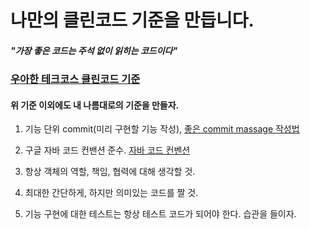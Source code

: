 # 나만의 클린코드 기준을 만듭니다.
##### "가장 좋은 코드는 주석 없이 읽히는 코드이다"
### [우아한 테크코스 클린코드 기준](https://github.com/woowacourse/woowacourse-docs/blob/master/cleancode/pr_checklist.md)   
#### 위 기준 이외에도 내 나름대로의 기준을 만들자.

1. 기능 단위 commit(미리 구현할 기능 작성), [좋은 commit massage 작성법](https://blog.ull.im/engineering/2019/03/10/logs-on-git.html)        

2. 구글 자바 코드 컨밴션 준수. [자바 코드 컨벤션](https://myeonguni.tistory.com/1596)   

3. 항상 객체의 역할, 책임, 협력에 대해 생각할 것.    

4. 최대한 간단하게, 하지만 의미있는 코드를 짤 것.    

5. 기능 구현에 대한 테스트는 항상 테스트 코드가 되어야 한다. 습관을 들이자.
